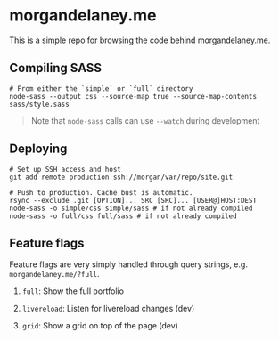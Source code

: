 # morgandelaney.me

This is a simple repo for browsing the code behind morgandelaney.me.

## Compiling SASS

```
# From either the `simple` or `full` directory
node-sass --output css --source-map true --source-map-contents sass/style.sass
```

> Note that `node-sass` calls can use `--watch` during development

## Deploying

```
# Set up SSH access and host
git add remote production ssh://morgan/var/repo/site.git

# Push to production. Cache bust is automatic.
rsync --exclude .git [OPTION]... SRC [SRC]... [USER@]HOST:DEST
node-sass -o simple/css simple/sass # if not already compiled
node-sass -o full/css full/sass # if not already compiled
```

## Feature flags

Feature flags are very simply handled through query strings, e.g. `morgandelaney.me/?full`.

1. `full`: Show the full portfolio

1. `livereload`: Listen for livereload changes (dev)

1. `grid`: Show a grid on top of the page (dev)
